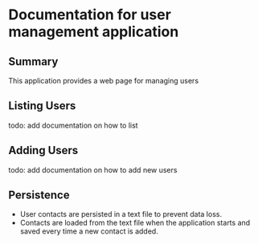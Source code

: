 # Documentation for user management application

## Summary
This application provides a web page for managing users

## Listing Users
todo: add documentation on how to list

## Adding Users
todo: add documentation on how to add new users

## Persistence
- User contacts are persisted in a text file to prevent data loss.
- Contacts are loaded from the text file when the application starts and saved every time a new contact is added.